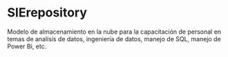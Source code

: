 # SIErepository
Modelo de almacenamiento en la nube para la capacitación de personal en temas de analisis de datos, ingeniería de datos, manejo de SQL, manejo de Power Bi, etc.
